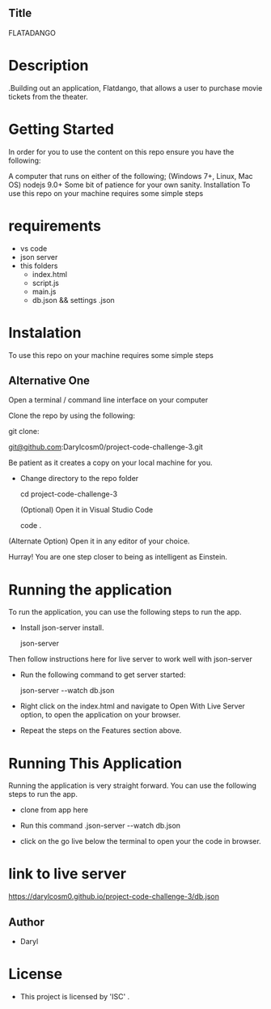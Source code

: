 ## Title
 FLATADANGO

 # Description
  .Building out an
application, Flatdango, that allows a user to purchase movie tickets from the
theater.
# Getting Started
In order for you to use the content on this repo ensure you have the following:

A computer that runs on either of the following; (Windows 7+, Linux, Mac OS) nodejs 9.0+ Some bit of patience for your own sanity. Installation To use this repo on your machine requires some simple steps


# requirements
- vs code
- json server
- this folders
  - index.html
  - script.js
  - main.js
  - db.json && settings .json
  
# Instalation
To use this repo on your machine requires some simple steps

## Alternative One
Open a terminal / command line interface on your computer

Clone the repo by using the following:

git clone:

  git@github.com:Darylcosm0/project-code-challenge-3.git
  
  
  Be patient as it creates a copy on your local machine for you.
- Change directory to the repo folder
  
  cd project-code-challenge-3
  
  (Optional) Open it in Visual Studio Code

    code .

(Alternate Option) Open it in any editor of your choice.

Hurray! You are one step closer to being as intelligent as Einstein.

# Running the application
To run the application, you can use the following steps to run the app.
- Install json-server ​install.

    json-server​

Then follow instructions here for live server to work well with json-server​
- Run the following command to get server started: 

    ​json-server --watch db.json

- Right click on the index.html and navigate to Open With Live Server option, to open the application on your browser.

- Repeat the steps on the Features section above.

# Running This Application
Running the application is very straight forward. You can use the following steps to run the app.

- clone from app here

- Run this command .json-server --watch db.json

- click on the go live below the terminal to open your the code in browser.

# link to live server
https://darylcosm0.github.io/project-code-challenge-3/db.json
## Author
- Daryl

# License
- This project is licensed by 'ISC'
    .



